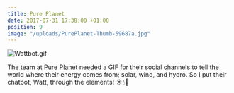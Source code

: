 ```yaml
---
title: Pure Planet
date: 2017-07-31 17:38:00 +01:00
position: 9
image: "/uploads/PurePlanet-Thumb-59687a.jpg"
---
```


![Wattbot.gif](/uploads/Wattbot.gif)

The team at [Pure Planet](https://purepla.net/) needed a GIF for their social channels to tell the world where their energy comes from; solar, wind, and hydro. So I put their chatbot, Watt, through the elements! ☀️💧💨